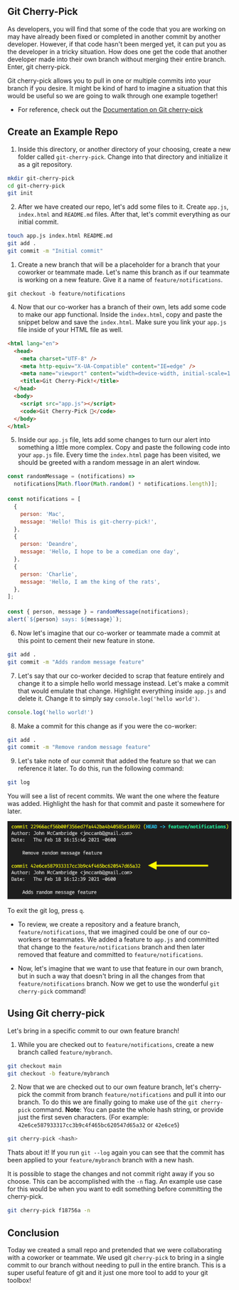 ## Git Cherry-Pick

As developers, you will find that some of the code that you are working on may have already been fixed or completed in another commit by another developer. However, if that code hasn't been merged yet, it can put you as the developer in a tricky situation. How does one get the code that another developer made into their own branch without merging their entire branch. Enter, git cherry-pick.

Git cherry-pick allows you to pull in one or multiple commits into your branch if you desire. It might be kind of hard to imagine a situation that this would be useful so we are going to walk through one example together!

* For reference, check out the [Documentation on Git cherry-pick](https://git-scm.com/docs/git-cherry-pick)

## Create an Example Repo

1. Inside this directory, or another directory of your choosing, create a new folder called `git-cherry-pick`. Change into that directory and initialize it as a git repository.

```sh
mkdir git-cherry-pick
cd git-cherry-pick
git init
```

2. After we have created our repo, let's add some files to it. Create `app.js`, `index.html` and `README.md` files. After that, let's commit everything as our initial commit.

```sh
touch app.js index.html README.md
git add .
git commit -m "Initial commit"
```

1. Create a new branch that will be a placeholder for a branch that your coworker or teammate made. Let's name this branch as if our teammate is working on a new feature. Give it a name of `feature/notifications`.

```
git checkout -b feature/notifications
```

4. Now that our co-worker has a branch of their own, lets add some code to make our app functional. Inside the `index.html`, copy and paste the snippet below and save the `index.html`. Make sure you link your `app.js` file inside of your HTML file as well.

```html
<html lang="en">
  <head>
    <meta charset="UTF-8" />
    <meta http-equiv="X-UA-Compatible" content="IE=edge" />
    <meta name="viewport" content="width=device-width, initial-scale=1.0" />
    <title>Git Cherry-Pick!</title>
  </head>
  <body>
    <script src="app.js"></script>
    <code>Git Cherry-Pick 🍒</code>
  </body>
</html>
```

5. Inside our `app.js` file, lets add some changes to turn our alert into something a little more complex. Copy and paste the following code into your `app.js` file. Every time the `index.html` page has been visited, we should be greeted with a random message in an alert window.

```js
const randomMessage = (notifications) =>
  notifications[Math.floor(Math.random() * notifications.length)];

const notifications = [
  {
    person: 'Mac',
    message: 'Hello! This is git-cherry-pick!',
  },
  {
    person: 'Deandre',
    message: 'Hello, I hope to be a comedian one day',
  },
  {
    person: 'Charlie',
    message: 'Hello, I am the king of the rats',
  },
];

const { person, message } = randomMessage(notifications);
alert(`${person} says: ${message}`);
```

6. Now let's imagine that our co-worker or teammate made a commit at this point to cement their new feature in stone.

```sh
git add .
git commit -m "Adds random message feature"
```

7. Let's say that our co-worker decided to scrap that feature entirely and change it to a simple hello world message instead. Let's make a commit that would emulate that change. Highlight everything inside `app.js` and delete it. Change it to simply say `console.log('hello world')`.

```js
console.log('hello world!')
```

8. Make a commit for this change as if you were the co-worker:

```sh
git add .
git commit -m "Remove random message feature"
```

9. Let's take note of our commit that added the feature so that we can reference it later. To do this, run the following command:

```sh
git log
```

You will see a list of recent commits. We want the one where the feature was added. Highlight the hash for that commit and paste it somewhere for later.

![Git Log](./Images/01-log.png)

To exit the git log, press `q`.

* To review, we create a repository and a feature branch, `feature/notifications`, that we imagined could be one of our co-workers or teammates. We added a feature to `app.js` and committed that change to the `feature/notifications` branch and then later removed that feature and committed to `feature/notifications`.

* Now, let's imagine that we want to use that feature in our own branch, but in such a way that doesn't bring in all the changes from that `feature/notifications` branch. Now we get to use the wonderful `git cherry-pick` command!

## Using Git cherry-pick

Let's bring in a specific commit to our own feature branch!

1. While you are checked out to `feature/notifications`, create a new branch called `feature/mybranch`.

```sh
git checkout main
git checkout -b feature/mybranch
```

2. Now that we are checked out to our own feature branch, let's cherry-pick the commit from branch `feature/notifications` and pull it into our branch. To do this we are finally going to make use of the `git cherry-pick` command. **Note**: You can paste the whole hash string, or provide just the first seven characters. (For example: `42e6ce587933317cc3b9c4f465bc620547d65a32` or `42e6ce5`)

```sh
git cherry-pick <hash>
```

Thats about it! If you run `git --log` again you can see that the commit has been applied to your `feature/mybranch` branch with a new hash.

It is possible to stage the changes and not commit right away if you so choose. This can be accomplished with the `-n` flag. An example use case for this would be when you want to edit something before committing the cherry-pick.

```sh
git cherry-pick f18756a -n
```

## Conclusion

Today we created a small repo and pretended that we were collaborating with a coworker or teammate. We used git `cherry-pick` to bring in a single commit to our branch without needing to pull in the entire branch. This is a super useful feature of git and it just one more tool to add to your git toolbox!
